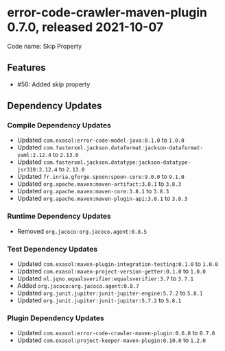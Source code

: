 # error-code-crawler-maven-plugin 0.7.0, released 2021-10-07

Code name: Skip Property

## Features

* #56: Added skip property

## Dependency Updates

### Compile Dependency Updates

* Updated `com.exasol:error-code-model-java:0.1.0` to `1.0.0`
* Updated `com.fasterxml.jackson.dataformat:jackson-dataformat-yaml:2.12.4` to `2.13.0`
* Updated `com.fasterxml.jackson.datatype:jackson-datatype-jsr310:2.12.4` to `2.13.0`
* Updated `fr.inria.gforge.spoon:spoon-core:9.0.0` to `9.1.0`
* Updated `org.apache.maven:maven-artifact:3.8.1` to `3.8.3`
* Updated `org.apache.maven:maven-core:3.8.1` to `3.8.3`
* Updated `org.apache.maven:maven-plugin-api:3.8.1` to `3.8.3`

### Runtime Dependency Updates

* Removed `org.jacoco:org.jacoco.agent:0.8.5`

### Test Dependency Updates

* Updated `com.exasol:maven-plugin-integration-testing:0.1.0` to `1.0.0`
* Updated `com.exasol:maven-project-version-getter:0.1.0` to `1.0.0`
* Updated `nl.jqno.equalsverifier:equalsverifier:3.7` to `3.7.1`
* Added `org.jacoco:org.jacoco.agent:0.8.7`
* Updated `org.junit.jupiter:junit-jupiter-engine:5.7.2` to `5.8.1`
* Updated `org.junit.jupiter:junit-jupiter:5.7.2` to `5.8.1`

### Plugin Dependency Updates

* Updated `com.exasol:error-code-crawler-maven-plugin:0.6.0` to `0.7.0`
* Updated `com.exasol:project-keeper-maven-plugin:0.10.0` to `1.2.0`
